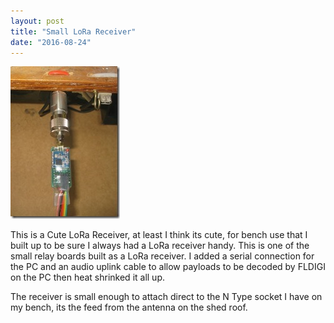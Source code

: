 ```yaml
---
layout: post
title: "Small LoRa Receiver"
date: "2016-08-24"
---
```


![LoRa Relay as Receiver](/images/LoRa-Relay-as-Receiver_thumb.jpg "LoRa Relay as Receiver")

This is a Cute LoRa Receiver, at least I think its cute, for bench use that I built up to be sure I always had a LoRa receiver handy. This is one of the small relay boards built as a LoRa receiver. I added a serial connection for the PC and an audio uplink cable to allow payloads to be decoded by FLDIGI on the PC then heat shrinked it all up.

The receiver is small enough to attach direct to the N Type socket I have on my bench, its the feed from the antenna on the shed roof.

